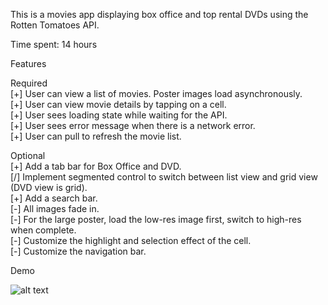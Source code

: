 This is a movies app displaying box office and top rental DVDs using the Rotten Tomatoes API.

Time spent: 14 hours

Features

Required  
[+] User can view a list of movies. Poster images load asynchronously.  
[+] User can view movie details by tapping on a cell.  
[+] User sees loading state while waiting for the API.  
[+] User sees error message when there is a network error.  
[+] User can pull to refresh the movie list.  

Optional  
[+] Add a tab bar for Box Office and DVD.  
[/] Implement segmented control to switch between list view and grid view (DVD view is grid).  
[+] Add a search bar.  
[-] All images fade in.  
[-] For the large poster, load the low-res image first, switch to high-res when complete.  
[-] Customize the highlight and selection effect of the cell.  
[-] Customize the navigation bar.  

Demo  

![alt text](https://github.com/baristaze/RottenTomatoes/blob/master/Rotten.gif "Demo")
